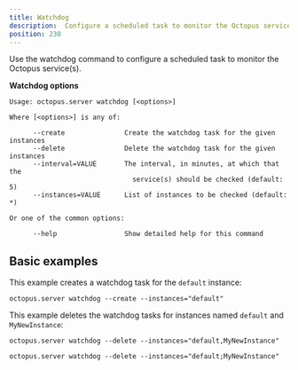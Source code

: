 ```yaml
---
title: Watchdog
description:  Configure a scheduled task to monitor the Octopus service(s).
position: 230
---
```


Use the watchdog command to configure a scheduled task to monitor the Octopus service(s).

**Watchdog options**

```text
Usage: octopus.server watchdog [<options>]

Where [<options>] is any of:

      --create               Create the watchdog task for the given instances
      --delete               Delete the watchdog task for the given instances
      --interval=VALUE       The interval, in minutes, at which that the
                               service(s) should be checked (default: 5)
      --instances=VALUE      List of instances to be checked (default: *)

Or one of the common options:

      --help                 Show detailed help for this command
```

## Basic examples

This example creates a watchdog task for the `default` instance:

```text
octopus.server watchdog --create --instances="default"
```

This example deletes the watchdog tasks for instances named `default` and `MyNewInstance`:

```text Comma separated
octopus.server watchdog --delete --instances="default,MyNewInstance"
```
```text Semi-colon separated
octopus.server watchdog --delete --instances="default;MyNewInstance"
```
